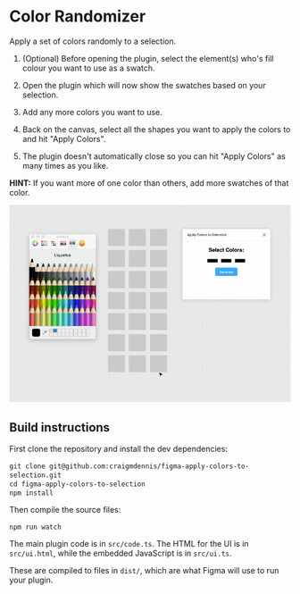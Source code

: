 # Color Randomizer
Apply a set of colors randomly to a selection.

1. (Optional) Before opening the plugin, select the element(s) who's fill colour you want to use as a swatch.

1. Open the plugin which will now show the swatches based on your selection.

1. Add any more colors you want to use.

1. Back on the canvas, select all the shapes you want to apply the colors to and hit "Apply Colors".

1. The plugin doesn't automatically close so you can hit "Apply Colors" as many times as you like.

**HINT:** If you want more of one color than others, add more swatches of that color.

![](./assets/figma-apply-colors-to-selection.gif)

## Build instructions
First clone the repository and install the dev dependencies:

```
git clone git@github.com:craigmdennis/figma-apply-colors-to-selection.git
cd figma-apply-colors-to-selection
npm install
```

Then compile the source files:

```
npm run watch
```

The main plugin code is in `src/code.ts`. The HTML for the UI is in
`src/ui.html`, while the embedded JavaScript is in `src/ui.ts`.

These are compiled to files in `dist/`, which are what Figma will use to run
your plugin.
